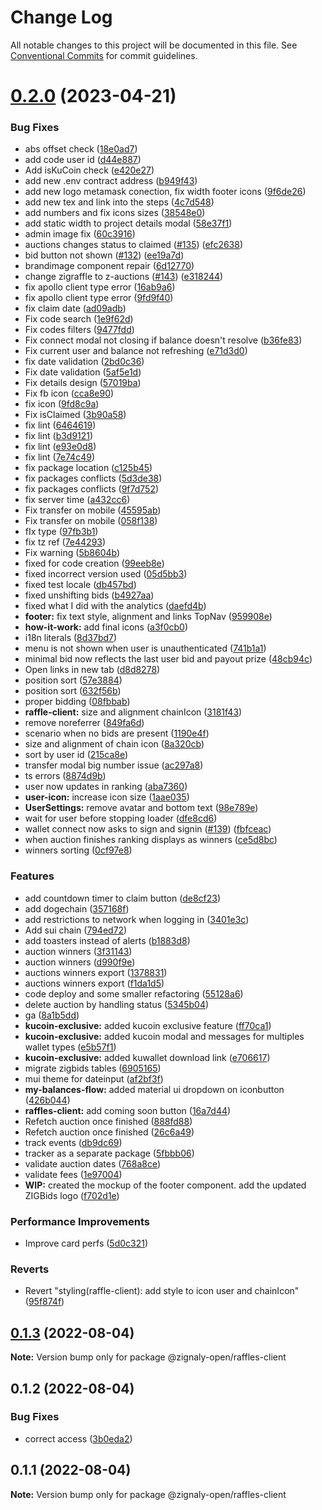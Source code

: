 # Change Log

All notable changes to this project will be documented in this file.
See [Conventional Commits](https://conventionalcommits.org) for commit guidelines.

# [0.2.0](https://github.com/zignaly-open/zigraffle/compare/@zignaly-open/raffles-client@0.1.3...@zignaly-open/raffles-client@0.2.0) (2023-04-21)


### Bug Fixes

* abs offset check ([18e0ad7](https://github.com/zignaly-open/zigraffle/commit/18e0ad79831279c4b4bb1119bd779c18c0287f8e))
* add code user id ([d44e887](https://github.com/zignaly-open/zigraffle/commit/d44e887bb9a5aed8f2dc33d1874fe6a1b305c2b1))
* Add isKuCoin check ([e420e27](https://github.com/zignaly-open/zigraffle/commit/e420e274aa379df953bfc3a80854f392fe369e74))
* add new .env contract address ([b949f43](https://github.com/zignaly-open/zigraffle/commit/b949f43d238b823940e8a74308cca66f7990873a))
* add new logo metamask conection, fix width footer icons ([9f6de26](https://github.com/zignaly-open/zigraffle/commit/9f6de26cb13f5ea4a06fac51fdfa56da0cbab12c))
* add new tex and link into the steps ([4c7d548](https://github.com/zignaly-open/zigraffle/commit/4c7d5489870f193aa9c7e6edb8fcec0d48194f2c))
* add numbers and fix icons sizes ([38548e0](https://github.com/zignaly-open/zigraffle/commit/38548e05e0f6abdb898dafc99ba7c8ad0bdb9c5c))
* add static width to project details modal ([58e37f1](https://github.com/zignaly-open/zigraffle/commit/58e37f170a67bd8a57ffd16f888fea736951d09d))
* admin image fix ([60c3916](https://github.com/zignaly-open/zigraffle/commit/60c3916c293e69c20cc53c46f165cb3ec47a5414))
* auctions changes status to claimed ([#135](https://github.com/zignaly-open/zigraffle/issues/135)) ([efc2638](https://github.com/zignaly-open/zigraffle/commit/efc2638b6ae3114ff816efd4a665298b77f1998d))
* bid button not shown ([#132](https://github.com/zignaly-open/zigraffle/issues/132)) ([ee19a7d](https://github.com/zignaly-open/zigraffle/commit/ee19a7d1a51598aadd65455f1d56cd7673557c5f))
* brandimage component repair ([6d12770](https://github.com/zignaly-open/zigraffle/commit/6d12770c9d1f04c8e209995cf16ea074a7070270))
* change zigraffle to z-auctions ([#143](https://github.com/zignaly-open/zigraffle/issues/143)) ([e318244](https://github.com/zignaly-open/zigraffle/commit/e318244da4704bd32c36794f67dd28a208c1aa3c))
* fix apollo client type error ([16ab9a6](https://github.com/zignaly-open/zigraffle/commit/16ab9a6b13da4f2071d7608585db59e008b6a485))
* fix apollo client type error ([9fd9f40](https://github.com/zignaly-open/zigraffle/commit/9fd9f4084d526fc4fb440852a8f9313b192c8eda))
* fix claim date ([ad09adb](https://github.com/zignaly-open/zigraffle/commit/ad09adb2b0e34b72b748fa49880ed52ee4fd2f52))
* Fix code search ([1e9f62d](https://github.com/zignaly-open/zigraffle/commit/1e9f62da5e7f84a94e72bc291c0b4f2eb0876f0b))
* Fix codes filters ([9477fdd](https://github.com/zignaly-open/zigraffle/commit/9477fdd9aa06f2568c6e385f56255d952fe944b5))
* Fix connect modal not closing if balance doesn't resolve ([b36fe83](https://github.com/zignaly-open/zigraffle/commit/b36fe8321360b382c477086a816dd3b9139209cc))
* Fix current user and balance not refreshing ([e71d3d0](https://github.com/zignaly-open/zigraffle/commit/e71d3d0d20344d4ad18ed42d7e673087216a6f2f))
* fix date validation ([2bd0c36](https://github.com/zignaly-open/zigraffle/commit/2bd0c363d559db2a994b9e435de6b7b623e42619))
* Fix date validation ([5af5e1d](https://github.com/zignaly-open/zigraffle/commit/5af5e1d278aa188cdc64bb95feb17ab00ed235d7))
* Fix details design ([57019ba](https://github.com/zignaly-open/zigraffle/commit/57019ba18cdb83e5e0256814495c8466df4537a1))
* Fix fb icon ([cca8e90](https://github.com/zignaly-open/zigraffle/commit/cca8e905fbb14a7e541a8aeed111a295c2e9ae50))
* fix icon ([9fd8c9a](https://github.com/zignaly-open/zigraffle/commit/9fd8c9adc180b3e3d94f579eb247fd07ec007dbf))
* Fix isClaimed ([3b90a58](https://github.com/zignaly-open/zigraffle/commit/3b90a58cf69ba54f5bc7884c1b650a1727dfe328))
* fix lint ([6464619](https://github.com/zignaly-open/zigraffle/commit/646461926ebf11695b7cffd302a5d5f028670f11))
* fix lint ([b3d9121](https://github.com/zignaly-open/zigraffle/commit/b3d91219e681945a87708d83f7dc5bcf88c6e814))
* fix lint ([e93e0d8](https://github.com/zignaly-open/zigraffle/commit/e93e0d847fe9ca864a5cdef85f0396f768d823c0))
* fix lint ([7e74c49](https://github.com/zignaly-open/zigraffle/commit/7e74c49085423e712eeaba1e8bc0f892933c1678))
* fix package location ([c125b45](https://github.com/zignaly-open/zigraffle/commit/c125b45dfaed32a9ca3d0f026136f4ef472a8e5f))
* fix packages conflicts ([5d3de38](https://github.com/zignaly-open/zigraffle/commit/5d3de386a198a309247d45d9cbd75096a783b1cc))
* fix packages conflicts ([9f7d752](https://github.com/zignaly-open/zigraffle/commit/9f7d75225169ab865a407b443e7c90c3b529d530))
* fix server time ([a432cc6](https://github.com/zignaly-open/zigraffle/commit/a432cc6fbeae32e9dd845341eb6e600ac44f3215))
* Fix transfer on mobile ([45595ab](https://github.com/zignaly-open/zigraffle/commit/45595ab4697441ef5247b232f24c2b57449f49c6))
* Fix transfer on mobile ([058f138](https://github.com/zignaly-open/zigraffle/commit/058f138e0c10cfcebb64a02c7b3d49ee608e7d56))
* fIx type ([97fb3b1](https://github.com/zignaly-open/zigraffle/commit/97fb3b1d78a4aae5c3b89195173fcb7adde8c985))
* fix tz ref ([7e44293](https://github.com/zignaly-open/zigraffle/commit/7e44293fd91bbc80496c2b6dbe2e3242d6ef26ec))
* Fix warning ([5b8604b](https://github.com/zignaly-open/zigraffle/commit/5b8604bc2b34f0b7697a24c4ba9df8ec2b9b980c))
* fixed for code creation ([99eeb8e](https://github.com/zignaly-open/zigraffle/commit/99eeb8e86b6b068da29b3c7e91939eb67ab59e2e))
* fixed incorrect version used ([05d5bb3](https://github.com/zignaly-open/zigraffle/commit/05d5bb3892f38c574e7af7fec4771cafbae0e64a))
* fixed test locale ([db457bd](https://github.com/zignaly-open/zigraffle/commit/db457bd23735268818a9d576de3180dc74edb12e))
* fixed unshifting bids ([b4927aa](https://github.com/zignaly-open/zigraffle/commit/b4927aa19539f08854bd2890f857b19055cf9aa7))
* fixed what I did with the analytics ([daefd4b](https://github.com/zignaly-open/zigraffle/commit/daefd4b75440d737f7dcc1fe7feb146b4ec992ff))
* **footer:** fix text style, alignment and links TopNav ([959908e](https://github.com/zignaly-open/zigraffle/commit/959908e4631d6700f0ab2544288a3da7c8d70784))
* **how-it-work:** add final icons ([a3f0cb0](https://github.com/zignaly-open/zigraffle/commit/a3f0cb0b677bd29798df956f95e32b72c2b037ab))
* i18n literals ([8d37bd7](https://github.com/zignaly-open/zigraffle/commit/8d37bd75c6849a28d3757e1b3c0020d394de4088))
* menu is not shown when user is unauthenticated ([741b1a1](https://github.com/zignaly-open/zigraffle/commit/741b1a1408d1dc3d3c3cd1ba616620cd1e9a28d0))
* minimal bid now reflects the last user bid and payout prize ([48cb94c](https://github.com/zignaly-open/zigraffle/commit/48cb94c18fde7e5d79bb76e0a654d43a6a76c54b))
* Open links in new tab ([d8d8278](https://github.com/zignaly-open/zigraffle/commit/d8d8278459fa817313f9451aa294532f700cee15))
* position sort ([57e3884](https://github.com/zignaly-open/zigraffle/commit/57e388440eb83612c3bee8993015e111f3136a77))
* position sort ([632f56b](https://github.com/zignaly-open/zigraffle/commit/632f56b09faad2a5501459f0f22c700ec1817cf3))
* proper bidding ([08fbbab](https://github.com/zignaly-open/zigraffle/commit/08fbbabdd38e25cab47d64277c535d7a39289c1e))
* **raffle-client:** size and alignment chainIcon ([3181f43](https://github.com/zignaly-open/zigraffle/commit/3181f435c1d214a07d1ecb6b8182a44e9a223dae))
* remove noreferrer ([849fa6d](https://github.com/zignaly-open/zigraffle/commit/849fa6db3439b6887ff2d63929d649be67225245))
* scenario when no bids are present ([1190e4f](https://github.com/zignaly-open/zigraffle/commit/1190e4f9cf98d04bcafc0c0f90afa2803fecafb6))
* size and alignment of chain icon ([8a320cb](https://github.com/zignaly-open/zigraffle/commit/8a320cbb47b3245fc8672d1b1c712bef4513015c))
* sort by user id ([215ca8e](https://github.com/zignaly-open/zigraffle/commit/215ca8efe4f3fa945bf25f33147f1597fc334b20))
* transfer modal big number issue ([ac297a8](https://github.com/zignaly-open/zigraffle/commit/ac297a86ea372081874a61baf4ad9c4643820978))
* ts errors ([8874d9b](https://github.com/zignaly-open/zigraffle/commit/8874d9bb859350f429cabccfaf232d7e2271f4fa))
* user now updates in ranking ([aba7360](https://github.com/zignaly-open/zigraffle/commit/aba7360696e23f31c6e7eac960fe9cfefe7895d5))
* **user-icon:** increase icon size ([1aae035](https://github.com/zignaly-open/zigraffle/commit/1aae0350f7797cee69dbef810061296a5721aee6))
* **UserSettings:** remove avatar and bottom text ([98e789e](https://github.com/zignaly-open/zigraffle/commit/98e789e335607e79d62f954c5c58c50b25a800a0))
* wait for user before stopping loader ([dfe8cd6](https://github.com/zignaly-open/zigraffle/commit/dfe8cd64b222c4a00ccc5512c5f4caad768b5fa2))
* wallet connect now asks to sign and signin ([#139](https://github.com/zignaly-open/zigraffle/issues/139)) ([fbfceac](https://github.com/zignaly-open/zigraffle/commit/fbfceac0f9847a92e4885e7f1af65f8ec1214f23))
* when auction finishes ranking displays as winners ([ce5d8bc](https://github.com/zignaly-open/zigraffle/commit/ce5d8bcca2f30ee3985214d81649233c96474bbb))
* winners sorting ([0cf97e8](https://github.com/zignaly-open/zigraffle/commit/0cf97e85bf9a894c3686a857c4de4517b6d968e2))


### Features

* add countdown timer to claim button ([de8cf23](https://github.com/zignaly-open/zigraffle/commit/de8cf23729714d2c94e54707b9182afddc330113))
* add dogechain ([357168f](https://github.com/zignaly-open/zigraffle/commit/357168f24a5d58e9d7934cf0bbbdecb21c812e63))
* add restrictions to network when logging in ([3401e3c](https://github.com/zignaly-open/zigraffle/commit/3401e3c9b9e9183952ffcae057e3a1e3d810211d))
* Add sui chain ([794ed72](https://github.com/zignaly-open/zigraffle/commit/794ed7230c46309cea6b89ca4c3b5291fca0c8ca))
* add toasters instead of alerts ([b1883d8](https://github.com/zignaly-open/zigraffle/commit/b1883d865517b1eed3e8758fbf02b5a67891701c))
* auction winners ([3f31143](https://github.com/zignaly-open/zigraffle/commit/3f31143be1d694c422d31bfcf40253ae0cabfffa))
* auction winners ([d990f9e](https://github.com/zignaly-open/zigraffle/commit/d990f9e21305fc0e8e9e98c5332ec8b8cde4f970))
* auctions winners export ([1378831](https://github.com/zignaly-open/zigraffle/commit/13788310f262ae73942504721d0988d71da37334))
* auctions winners export ([f1da1d5](https://github.com/zignaly-open/zigraffle/commit/f1da1d5ba7c28948297f103452bb09fb2af77691))
* code deploy and some smaller refactoring ([55128a6](https://github.com/zignaly-open/zigraffle/commit/55128a69acbb00c649b7b1008ba597ceb4f16e2c))
* delete auction by handling status ([5345b04](https://github.com/zignaly-open/zigraffle/commit/5345b0420e770434abe382a33961ba273aeb5268))
* ga ([8a1b5dd](https://github.com/zignaly-open/zigraffle/commit/8a1b5dd2f84b017359141eefce2024baab0a130a))
* **kucoin-exclusive:** added kucoin exclusive feature ([ff70ca1](https://github.com/zignaly-open/zigraffle/commit/ff70ca1972b63dbd50c2c103d8671b3f6e516da5))
* **kucoin-exclusive:** added kucoin modal and messages for multiples wallet types ([e5b57f1](https://github.com/zignaly-open/zigraffle/commit/e5b57f1079658d02506fc047aa7c68441fc9bb74))
* **kucoin-exclusive:** added kuwallet download link ([e706617](https://github.com/zignaly-open/zigraffle/commit/e706617214d48653821a71d1695874f18f3edae0))
* migrate zigbids tables ([6905165](https://github.com/zignaly-open/zigraffle/commit/6905165626c194ca802f29ab062ec4f142df995b))
* mui theme for dateinput ([af2bf3f](https://github.com/zignaly-open/zigraffle/commit/af2bf3f60326354f12bc6127c7a2fff58412789c))
* **my-balances-flow:** added material ui dropdown on iconbutton ([426b044](https://github.com/zignaly-open/zigraffle/commit/426b044d2561e7c6d3c1416476922ecaac6a65dd))
* **raffles-client:** add coming soon button ([16a7d44](https://github.com/zignaly-open/zigraffle/commit/16a7d44743b9dfdf1c8b453dcc8cb58be8ae5c68))
* Refetch auction once finished ([888fd88](https://github.com/zignaly-open/zigraffle/commit/888fd886b56fc2e12dfc947258f5bca36ff57225))
* Refetch auction once finished ([26c6a49](https://github.com/zignaly-open/zigraffle/commit/26c6a49b6e3856b42e3da7cc54862b138967f493))
* track events ([db9dc69](https://github.com/zignaly-open/zigraffle/commit/db9dc691fce8705da578a3c2df60813109e37b3f))
* tracker as a separate package ([5fbbb06](https://github.com/zignaly-open/zigraffle/commit/5fbbb065bd1a32a53dfbf5da5da8f828a2499f90))
* validate auction dates ([768a8ce](https://github.com/zignaly-open/zigraffle/commit/768a8ce3f50585e42014d2dc7c9e82b788b1e1d1))
* validate fees ([1e97004](https://github.com/zignaly-open/zigraffle/commit/1e9700425f0d8832ebee4174f72be39bdfa168ba))
* **WIP:** created the mockup of the footer component. add the updated ZIGBids logo ([f702d1e](https://github.com/zignaly-open/zigraffle/commit/f702d1e4aa70ead14402013da9455a57adba9570))


### Performance Improvements

* Improve card perfs ([5d0c321](https://github.com/zignaly-open/zigraffle/commit/5d0c3211ee0324036c95d3fd415824b1a6fadf9d))


### Reverts

* Revert "styling(raffle-client): add style to icon user and chainIcon" ([95f874f](https://github.com/zignaly-open/zigraffle/commit/95f874f3c33c50c815de1a808db5a84780862b1a))





## [0.1.3](https://github.com/zignaly-open/zigraffle/compare/@zignaly-open/raffles-client@0.1.2...@zignaly-open/raffles-client@0.1.3) (2022-08-04)

**Note:** Version bump only for package @zignaly-open/raffles-client





## 0.1.2 (2022-08-04)


### Bug Fixes

* correct access ([3b0eda2](https://github.com/zignaly-open/zigraffle/commit/3b0eda2efbe7c8eb57a3fcca8e0be306daa2ac22))





## 0.1.1 (2022-08-04)

**Note:** Version bump only for package @zignaly-open/raffles-client

